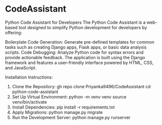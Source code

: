 # CodeAssistant
Python Code Assistant for Developers
The Python Code Assistant is a web-based tool designed to simplify Python development for developers by offering:

Boilerplate Code Generation: Generate pre-defined templates for common tasks such as creating Django apps, Flask apps, or basic data analysis scripts.
Code Debugging: Analyze Python code for syntax errors and provide actionable feedback.
The application is built using the Django framework and features a user-friendly interface powered by HTML, CSS, and JavaScript.

Installation Instructions:
1. Clone the Repository:
   gh repo clone Priyanka9496/CodeAssistant
  cd python-code-assistant
2. Set Up Virtual Environment:
   python -m venv venv
   source venv/bin/activate
3. Install Dependencies:
     pip install -r requirements.txt
4. Apply Migrations:
      python manage.py migrate
5. Run the Development Server:
       python manage.py runserver
